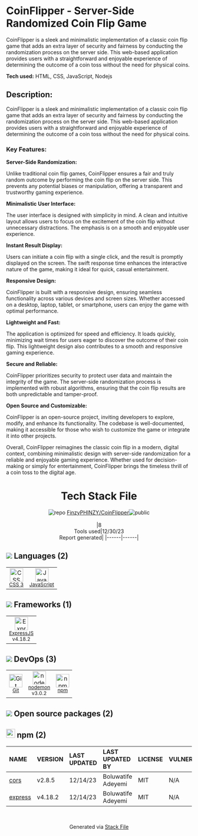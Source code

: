 # CoinFlipper - Server-Side Randomized Coin Flip Game

CoinFlipper is a sleek and minimalistic implementation of a classic coin flip game that adds an extra layer of security and fairness by conducting the randomization process on the server side. This web-based application provides users with a straightforward and enjoyable experience of determining the outcome of a coin toss without the need for physical coins.

**Tech used:** HTML, CSS, JavaScript, Nodejs

## Description:

CoinFlipper is a sleek and minimalistic implementation of a classic coin flip game that adds an extra layer of security and fairness by conducting the randomization process on the server side. This web-based application provides users with a straightforward and enjoyable experience of determining the outcome of a coin toss without the need for physical coins.

### Key Features:

**Server-Side Randomization:**

Unlike traditional coin flip games, CoinFlipper ensures a fair and truly random outcome by performing the coin flip on the server side. This prevents any potential biases or manipulation, offering a transparent and trustworthy gaming experience.

**Minimalistic User Interface:**

The user interface is designed with simplicity in mind. A clean and intuitive layout allows users to focus on the excitement of the coin flip without unnecessary distractions. The emphasis is on a smooth and enjoyable user experience.

**Instant Result Display:**

Users can initiate a coin flip with a single click, and the result is promptly displayed on the screen. The swift response time enhances the interactive nature of the game, making it ideal for quick, casual entertainment.

**Responsive Design:**

CoinFlipper is built with a responsive design, ensuring seamless functionality across various devices and screen sizes. Whether accessed on a desktop, laptop, tablet, or smartphone, users can enjoy the game with optimal performance.

**Lightweight and Fast:**

The application is optimized for speed and efficiency. It loads quickly, minimizing wait times for users eager to discover the outcome of their coin flip. This lightweight design also contributes to a smooth and responsive gaming experience.

**Secure and Reliable:**

CoinFlipper prioritizes security to protect user data and maintain the integrity of the game. The server-side randomization process is implemented with robust algorithms, ensuring that the coin flip results are both unpredictable and tamper-proof.

**Open Source and Customizable:**

CoinFlipper is an open-source project, inviting developers to explore, modify, and enhance its functionality. The codebase is well-documented, making it accessible for those who wish to customize the game or integrate it into other projects.

Overall, CoinFlipper reimagines the classic coin flip in a modern, digital context, combining minimalistic design with server-side randomization for a reliable and enjoyable gaming experience. Whether used for decision-making or simply for entertainment, CoinFlipper brings the timeless thrill of a coin toss to the digital age.

<div align="center">

# Tech Stack File

![](https://img.stackshare.io/repo.svg "repo") [FinzyPHINZY/CoinFlipper](https://github.com/FinzyPHINZY/CoinFlipper)![](https://img.stackshare.io/public_badge.svg "public")
<br/><br/>
|8<br/>Tools used|12/30/23 <br/>Report generated|
|------|------|

</div>

## <img src='https://img.stackshare.io/languages.svg'/> Languages (2)

<table><tr>
  <td align='center'>
  <img width='36' height='36' src='https://img.stackshare.io/service/6727/css.png' alt='CSS 3'>
  <br>
  <sub><a href="https://developer.mozilla.org/en-US/docs/Web/CSS/CSS3">CSS 3</a></sub>
  <br>
  <sub></sub>
</td>

<td align='center'>
  <img width='36' height='36' src='https://img.stackshare.io/service/1209/javascript.jpeg' alt='JavaScript'>
  <br>
  <sub><a href="https://developer.mozilla.org/en-US/docs/Web/JavaScript">JavaScript</a></sub>
  <br>
  <sub></sub>
</td>

</tr>
</table>

## <img src='https://img.stackshare.io/frameworks.svg'/> Frameworks (1)

<table><tr>
  <td align='center'>
  <img width='36' height='36' src='https://img.stackshare.io/service/1163/hashtag.png' alt='ExpressJS'>
  <br>
  <sub><a href="http://expressjs.com/">ExpressJS</a></sub>
  <br>
  <sub>v4.18.2</sub>
</td>

</tr>
</table>

## <img src='https://img.stackshare.io/devops.svg'/> DevOps (3)

<table><tr>
  <td align='center'>
  <img width='36' height='36' src='https://img.stackshare.io/service/1046/git.png' alt='Git'>
  <br>
  <sub><a href="http://git-scm.com/">Git</a></sub>
  <br>
  <sub></sub>
</td>

<td align='center'>
  <img width='36' height='36' src='https://img.stackshare.io/service/5577/preview.png' alt='nodemon'>
  <br>
  <sub><a href="http://nodemon.io/">nodemon</a></sub>
  <br>
  <sub>v3.0.2</sub>
</td>

<td align='center'>
  <img width='36' height='36' src='https://img.stackshare.io/service/1120/lejvzrnlpb308aftn31u.png' alt='npm'>
  <br>
  <sub><a href="https://www.npmjs.com/">npm</a></sub>
  <br>
  <sub></sub>
</td>

</tr>
</table>

## <img src='https://img.stackshare.io/group.svg' /> Open source packages (2)</h2>

## <img width='24' height='24' src='https://img.stackshare.io/service/1120/lejvzrnlpb308aftn31u.png'/> npm (2)

| NAME                                     | VERSION | LAST UPDATED | LAST UPDATED BY    | LICENSE | VULNERABILITIES |
| :--------------------------------------- | :------ | :----------- | :----------------- | :------ | :-------------- |
| [cors](https://www.npmjs.com/cors)       | v2.8.5  | 12/14/23     | Boluwatife Adeyemi | MIT     | N/A             |
| [express](https://www.npmjs.com/express) | v4.18.2 | 12/14/23     | Boluwatife Adeyemi | MIT     | N/A             |

<br/>
<div align='center'>

Generated via [Stack File](https://github.com/marketplace/stack-file)
